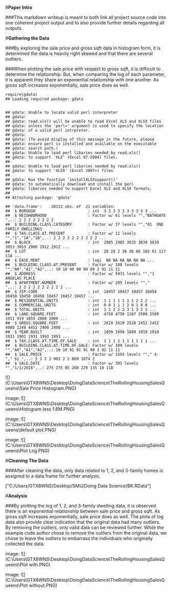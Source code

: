 
#**Paper Intro**

###This markdown writeup is meant to both link all project source code into one coherent project output and to also provide further details regarding all outputs.

#**Gathering the Data**

###By exploring the sale price and gross sqft data in histogram form, it is determined the data is heavily right skewed and that there are several outliers.

###When plotting the sale price with respect to gross sqft, it is difficult to determine the relationship. But, when comparing the log of each parameter, it is apparent they share an exponential relationship with one another. As gross sqft increases exponentially, sale price does as well.




```{r}
require(gdata)
## Loading required package: gdata


## gdata: Unable to locate valid perl interpreter
## gdata: 
## gdata: read.xls() will be unable to read Excel XLS and XLSX files
## gdata: unless the 'perl=' argument is used to specify the location
## gdata: of a valid perl intrpreter.
## gdata: 
## gdata: (To avoid display of this message in the future, please
## gdata: ensure perl is installed and available on the executable
## gdata: search path.)
## gdata: Unable to load perl libaries needed by read.xls()
## gdata: to support 'XLX' (Excel 97-2004) files.
## 
## gdata: Unable to load perl libaries needed by read.xls()
## gdata: to support 'XLSX' (Excel 2007+) files.
## 
## gdata: Run the function 'installXLSXsupport()'
## gdata: to automatically download and install the perl
## gdata: libaries needed to support Excel XLS and XLSX formats.
## 
## Attaching package: 'gdata'
```

```{r}
## 'data.frame':    20113 obs. of  21 variables:
##  $ BOROUGH                       : int  3 3 3 3 3 3 3 3 3 3 ...
##  $ NEIGHBORHOOD                  : Factor w/ 61 levels "","BATHGATE                 ",..: 2 2 2 2 2 2 2 2 
##  $ BUILDING.CLASS.CATEGORY       : Factor w/ 37 levels "","01  ONE FAMILY DWELLINGS                    
##  $ TAX.CLASS.AT.PRESENT          : Factor w/ 11 levels "","1","1A","1B",..: 2 2 2 2 2 2 2 2 2 2 ...
##  $ BLOCK                         : int  2905 2905 3035 3039 3039 3053 3053 2900 2912 2912 ...
##  $ LOT                           : int  28 28 2 36 36 86 102 61 117 118 ...
##  $ EASE.MENT                     : logi  NA NA NA NA NA NA ...
##  $ BUILDING.CLASS.AT.PRESENT     : Factor w/ 108 levels "","A0","A1","A2",..: 10 10 90 90 90 89 3 91 11 11 
##  $ ADDRESS                       : Factor w/ 5931 levels "","1 ANGELAS PLACE                          
##  $ APARTMENT.NUMBER              : Factor w/ 205 levels "","            ",..: 2 2 2 2 2 2 2 2 2 2 ...
##  $ ZIP.CODE                      : int  10457 10457 10457 10458 10458 10458 10458 10457 10457 10457 ...
##  $ RESIDENTIAL.UNITS             : int  1 1 1 1 1 1 1 2 2 2 ...
##  $ COMMERCIAL.UNITS              : int  0 0 1 1 1 2 0 1 0 0 ...
##  $ TOTAL.UNITS                   : int  1 1 2 2 2 3 1 3 2 2 ...
##  $ LAND.SQUARE.FEET              : int  4750 4750 1287 2500 2500 1911 919 1855 2000 2000 ...
##  $ GROSS.SQUARE.FEET             : int  2619 2619 2528 2452 2452 4080 1248 4452 2400 2400 ...
##  $ YEAR.BUILT                    : int  1899 1899 1899 1910 1910 1931 1901 1931 1993 1993 ...
##  $ TAX.CLASS.AT.TIME.OF.SALE     : int  1 1 1 1 1 1 1 1 1 1 ...
##  $ BUILDING.CLASS.AT.TIME.OF.SALE: Factor w/ 109 levels "","A0","A1","A2",..: 10 10 91 91 91 90 3 92 11 11 
##  $ SALE.PRICE                    : Factor w/ 1555 levels ""," $-   "," $1 ",..: 2 2 2 2 903 2 2 869 1074 2 
##  $ SALE.DATE                     : Factor w/ 301 levels "","1/1/2016",..: 275 275 85 260 229 135 10 118 

```

 ![](C:\Users\GTX8WNS\Desktop\DoingDataScience\TheRollingHousingSalesQueens\Sale Price Histogram.PNG)


image: ![](C:\Users\GTX8WNS\Desktop\DoingDataScience\TheRollingHousingSalesQueens\Histogram less 1.8M.PNG)


image: ![](C:\Users\GTX8WNS\Desktop\DoingDataScience\TheRollingHousingSalesQueens\default plot.PNG)


image: ![](C:\Users\GTX8WNS\Desktop\DoingDataScience\TheRollingHousingSalesQueens\Plot Log.PNG)

#**Cleaning The Data** 

###After cleaning the data, only data related to 1, 2, and 3-family homes is assigned to a data frame for further analysis.

 ["C:/Users/GTX8WNS/Desktop/SMU/Doing Data Science/BK.RData"]

#**Analysis**

###By plotting the log of 1, 2, and 3-family dwelling data, it is observed there is an exponential relationship between sale price and gross sqft. As gross sqft increases exponentially, sale price does as well. The plots of log data also provide clear indication that the original data had many outliers. By removing the outliers, only valid data can be reviewed further. While the example code author chose to remove the outliers from the original data, we chose to leave the outliers to embarrass the individuals who originally collected the data.

image: ![](C:\Users\GTX8WNS\Desktop\DoingDataScience\TheRollingHousingSalesQueens\Plot with.PNG)


image: ![](C:\Users\GTX8WNS\Desktop\DoingDataScience\TheRollingHousingSalesQueens\Plot without.PNG)







